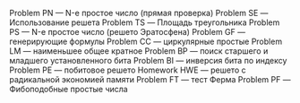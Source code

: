 Problem PN — N-е простое число (прямая проверка)
Problem SE — Использование решета
Problem TS — Площадь треугольника
Problem PS — N-е простое число (решето Эратосфена)
Problem GF — генерирующие формулы
Problem CC — циркулярные простые
Problem LM — наименьшее общее кратное
Problem BP — поиск старшего и младшего установленного бита
Problem BI — инверсия бита по индексу
Problem PE — побитовое решето
Homework HWE — решето с радикальной экономией памяти
Problem FT — тест Ферма
Problem PF — Фибоподобные простые числа
